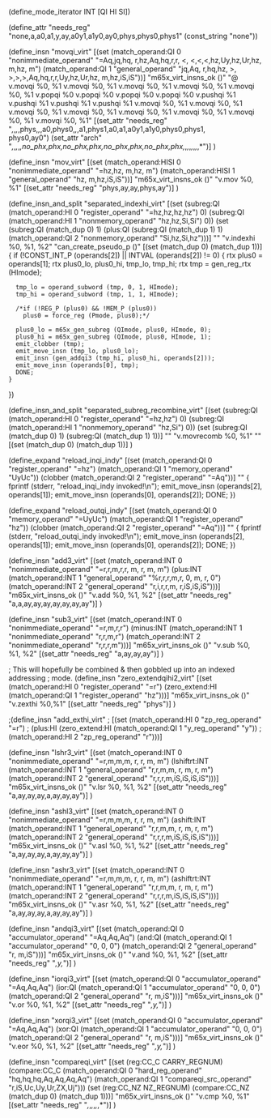 (define_mode_iterator INT [QI HI SI])

(define_attr "needs_reg" "none,a,a0,a1,y,ay,a0y1,a1y0,ay0,phys,phys0,phys1"
  (const_string "none"))

(define_insn "movqi_virt"
  [(set (match_operand:QI 0 "nonimmediate_operand"
      "=Aq,jq,hq, r,hz,Aq,hq,r,r, <, <,<,<,hz,Uy,hz,Ur,hz, m,hz, m")
        (match_operand:QI 1 "general_operand"
       "jq,Aq, r,hq,hz, >, >,>,>,Aq,hq,r,r,Uy,hz,Ur,hz, m,hz,iS,iS"))]
  "m65x_virt_insns_ok ()"
  "@
  v.movqi %0, %1
  v.movqi %0, %1
  v.movqi %0, %1
  v.movqi %0, %1
  v.movqi %0, %1
  v.popqi %0
  v.popqi %0
  v.popqi %0
  v.popqi %0
  v.pushqi %1
  v.pushqi %1
  v.pushqi %1
  v.pushqi %1
  v.movqi %0, %1
  v.movqi %0, %1
  v.movqi %0, %1
  v.movqi %0, %1
  v.movqi %0, %1
  v.movqi %0, %1
  v.movqi %0, %1
  v.movqi %0, %1"
  [(set_attr "needs_reg"
     "*,*,*,*,phys,*,*,a0,phys0,*,*,a1,phys1,a0,a1,a0y1,a1y0,phys0,phys1,\
      phys0,ay0")
   (set_attr "arch"
     "*,*,*,*,*,no_phx,phx,no_phx,phx,no_phx,phx,no_phx,phx,*,*,*,*,*,*,*,*")]
)

(define_insn "mov<mode>_virt"
  [(set (match_operand:HISI 0 "nonimmediate_operand" "=hz,hz, m,hz, m")
        (match_operand:HISI 1 "general_operand"       "hz, m,hz,iS,iS"))]
  "m65x_virt_insns_ok ()"
  "v.mov<mode> %0, %1"
  [(set_attr "needs_reg" "phys,ay,ay,phys,ay")]
)

(define_insn_and_split "separated_indexhi_virt"
  [(set (subreg:QI (match_operand:HI 0 "register_operand" "=hz,hz,hz,hz") 0)
        (subreg:QI (match_operand:HI 1 "nonmemory_operand" "hz,hz,Si,Si") 0))
   (set (subreg:QI (match_dup 0) 1)
        (plus:QI (subreg:QI (match_dup 1) 1)
                 (match_operand:QI 2 "nonmemory_operand"   "Si,hz,Si,hz")))]
  ""
  "v.indexhi %0, %1, %2"
  "can_create_pseudo_p ()"
  [(set (match_dup 0) (match_dup 1))]
{
  if (!CONST_INT_P (operands[2]) || INTVAL (operands[2]) != 0)
    {
      rtx plus0 = operands[1];
      rtx plus0_lo, plus0_hi, tmp_lo, tmp_hi;
      rtx tmp = gen_reg_rtx (HImode);

      tmp_lo = operand_subword (tmp, 0, 1, HImode);
      tmp_hi = operand_subword (tmp, 1, 1, HImode);

      /*if (!REG_P (plus0) && !MEM_P (plus0))
        plus0 = force_reg (Pmode, plus0);*/

      plus0_lo = m65x_gen_subreg (QImode, plus0, HImode, 0);
      plus0_hi = m65x_gen_subreg (QImode, plus0, HImode, 1);
      emit_clobber (tmp);
      emit_move_insn (tmp_lo, plus0_lo);
      emit_insn (gen_addqi3 (tmp_hi, plus0_hi, operands[2]));
      emit_move_insn (operands[0], tmp);
      DONE;
    }
})

(define_insn_and_split "separated_subreg_recombine_virt"
  [(set (subreg:QI (match_operand:HI 0 "register_operand" "=hz,hz") 0)
        (subreg:QI (match_operand:HI 1 "nonmemory_operand" "hz,Si") 0))
   (set (subreg:QI (match_dup 0) 1)
        (subreg:QI (match_dup 1) 1))]
  ""
  "v.movrecomb %0, %1"
  ""
  [(set (match_dup 0) (match_dup 1))]
)

(define_expand "reload_inqi_indy"
  [(set (match_operand:QI 0 "register_operand" "=hz")
        (match_operand:QI 1 "memory_operand"    "UyUc"))
   (clobber (match_operand:QI 2 "register_operand" "=Aq"))]
  ""
{
  fprintf (stderr, "reload_inqi_indy invoked!\n");
  emit_move_insn (operands[2], operands[1]);
  emit_move_insn (operands[0], operands[2]);
  DONE;
})

(define_expand "reload_outqi_indy"
  [(set (match_operand:QI 0 "memory_operand"     "=UyUc")
        (match_operand:QI 1 "register_operand"      "hz"))
   (clobber (match_operand:QI 2 "register_operand" "=Aq"))]
  ""
{
  fprintf (stderr, "reload_outqi_indy invoked!\n");
  emit_move_insn (operands[2], operands[1]);
  emit_move_insn (operands[0], operands[2]);
  DONE;
})

(define_insn "add<mode>3_virt"
  [(set (match_operand:INT 0 "nonimmediate_operand"
                                                   "=r,r,m,r,r, m, r, m, m")
        (plus:INT (match_operand:INT 1 "general_operand"
                                                   "%r,r,r,m,r, 0, m, r, 0")
                  (match_operand:INT 2 "general_operand"
                                                    "r,i,r,r,m, r,iS,iS,iS")))]
  "m65x_virt_insns_ok ()"
  "v.add<mode> %0, %1, %2"
  [(set_attr "needs_reg" "a,a,ay,ay,ay,ay,ay,ay,ay")]
)

(define_insn "sub<mode>3_virt"
  [(set (match_operand:INT 0 "nonimmediate_operand"           "=r,m,r,r")
        (minus:INT (match_operand:INT 1 "nonimmediate_operand" "r,r,m,r")
                   (match_operand:INT 2 "nonimmediate_operand" "r,r,r,m")))]
  "m65x_virt_insns_ok ()"
  "v.sub<mode> %0, %1, %2"
  [(set_attr "needs_reg" "a,ay,ay,ay")]
)

; This will hopefully be combined & then gobbled up into an indexed addressing
; mode.
(define_insn "zero_extendqihi2_virt"
  [(set (match_operand:HI 0 "register_operand"                "=r")
        (zero_extend:HI (match_operand:QI 1 "register_operand" "hz")))]
  "m65x_virt_insns_ok ()"
  "v.zexthi %0,%1"
  [(set_attr "needs_reg" "phys")]
)

;(define_insn "add_exthi_virt"
;  [(set (match_operand:HI 0 "zp_reg_operand" "=r")
;        (plus:HI (zero_extend:HI (match_operand:QI 1 "y_reg_operand" "y"))
;                 (match_operand:HI 2 "zp_reg_operand" "r")))]

(define_insn "lshr<mode>3_virt"
  [(set (match_operand:INT 0 "nonimmediate_operand"  "=r,m,m,m, r, r, m, m")
        (lshiftrt:INT (match_operand:INT 1 "general_operand"
                                                      "r,r,m,m, r, m, r, m")
                      (match_operand:INT 2 "general_operand"
                                                      "r,r,r,m,iS,iS,iS,iS")))]
  "m65x_virt_insns_ok ()"
  "v.lsr<mode> %0, %1, %2"
  [(set_attr "needs_reg" "a,ay,ay,ay,a,ay,ay,ay")]
)

(define_insn "ashl<mode>3_virt"
  [(set (match_operand:INT 0 "nonimmediate_operand"  "=r,m,m,m, r, r, m, m")
        (ashift:INT (match_operand:INT 1 "general_operand"
                                                      "r,r,m,m, r, m, r, m")
                    (match_operand:INT 2 "general_operand"
                                                      "r,r,r,m,iS,iS,iS,iS")))]
  "m65x_virt_insns_ok ()"
  "v.asl<mode> %0, %1, %2"
  [(set_attr "needs_reg" "a,ay,ay,ay,a,ay,ay,ay")]
)

(define_insn "ashr<mode>3_virt"
  [(set (match_operand:INT 0 "nonimmediate_operand"  "=r,m,m,m, r, r, m, m")
        (ashiftrt:INT (match_operand:INT 1 "general_operand"
                                                      "r,r,m,m, r, m, r, m")
                      (match_operand:INT 2 "general_operand"
                                                      "r,r,r,m,iS,iS,iS,iS")))]
  "m65x_virt_insns_ok ()"
  "v.asr<mode> %0, %1, %2"
  [(set_attr "needs_reg" "a,ay,ay,ay,a,ay,ay,ay")]
)

(define_insn "andqi3_virt"
  [(set (match_operand:QI 0 "accumulator_operand"         "=Aq,Aq,Aq")
        (and:QI (match_operand:QI 1 "accumulator_operand"   "0, 0, 0")
                (match_operand:QI 2 "general_operand"       "r, m,iS")))]
  "m65x_virt_insns_ok ()"
  "v.and %0, %1, %2"
  [(set_attr "needs_reg" "*,y,*")]
)

(define_insn "iorqi3_virt"
  [(set (match_operand:QI 0 "accumulator_operand"         "=Aq,Aq,Aq")
        (ior:QI (match_operand:QI 1 "accumulator_operand"   "0, 0, 0")
                (match_operand:QI 2 "general_operand"       "r, m,iS")))]
  "m65x_virt_insns_ok ()"
  "v.or %0, %1, %2"
  [(set_attr "needs_reg" "*,y,*")]
)

(define_insn "xorqi3_virt"
  [(set (match_operand:QI 0 "accumulator_operand"         "=Aq,Aq,Aq")
        (xor:QI (match_operand:QI 1 "accumulator_operand"   "0, 0, 0")
                (match_operand:QI 2 "general_operand"       "r, m,iS")))]
  "m65x_virt_insns_ok ()"
  "v.eor %0, %1, %2"
  [(set_attr "needs_reg" "*,y,*")]
)

(define_insn "compareqi_virt"
  [(set (reg:CC_C CARRY_REGNUM)
        (compare:CC_C (match_operand:QI 0 "hard_reg_operand"
                                                      "hq,hq,hq,Aq,Aq,Aq,Aq")
                      (match_operand:QI 1 "compareqi_src_operand"
                                                       "r,iS,Uc,Uy,Ur,ZX,Uj")))
   (set (reg:CC_NZ NZ_REGNUM)
        (compare:CC_NZ (match_dup 0) (match_dup 1)))]
  "m65x_virt_insns_ok ()"
  "v.cmp %0, %1"
  [(set_attr "needs_reg" "*,*,*,*,*,*,*")]
)
